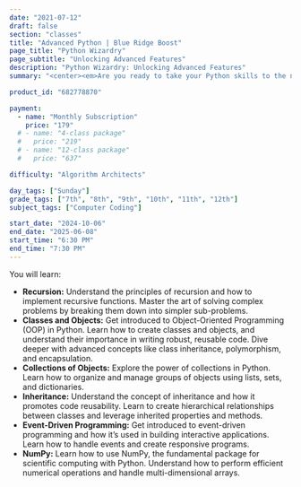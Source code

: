 ```yaml
---
date: "2021-07-12"
draft: false
section: "classes"
title: "Advanced Python | Blue Ridge Boost"
page_title: "Python Wizardry"
page_subtitle: "Unlocking Advanced Features"
description: "Python Wizardry: Unlocking Advanced Features"
summary: "<center><em>Are you ready to take your Python skills to the next level?</em></center> Join our in-depth course designed to guide you through some of the most powerful and essential concepts in Python programming. This course is perfect for developers who have a basic understanding of Python and are eager to explore advanced topics."

product_id: "682778870"

payment:
  - name: "Monthly Subscription"
    price: "179"
  # - name: "4-class package"
  #   price: "219"
  # - name: "12-class package"
  #   price: "637"

difficulty: "Algorithm Architects"

day_tags: ["Sunday"]
grade_tags: ["7th", "8th", "9th", "10th", "11th", "12th"]
subject_tags: ["Computer Coding"]

start_date: "2024-10-06"
end_date: "2025-06-08"
start_time: "6:30 PM"
end_time: "7:30 PM"
---
```


<p>
You will learn:
<ul class="learn-list">
	<li><strong>Recursion:</strong> Understand the principles of recursion and how to implement recursive functions. Master the art of solving complex problems by breaking them down into simpler sub-problems.</li>
	<li><strong>Classes and Objects:</strong> Get introduced to Object-Oriented Programming (OOP) in Python. Learn how to create classes and objects, and understand their importance in writing robust, reusable code. Dive deeper with advanced concepts like class inheritance, polymorphism, and encapsulation.</li>
	<li><strong>Collections of Objects:</strong> Explore the power of collections in Python. Learn how to organize and manage groups of objects using lists, sets, and dictionaries.</li>
	<li><strong>Inheritance:</strong> Understand the concept of inheritance and how it promotes code reusability. Learn to create hierarchical relationships between classes and leverage inherited properties and methods.</li>
	<li><strong>Event-Driven Programming:</strong> Get introduced to event-driven programming and how it’s used in building interactive applications. Learn how to handle events and create responsive programs.</li>
	<li><strong>NumPy:</strong> Learn how to use NumPy, the fundamental package for scientific computing with Python. Understand how to perform efficient numerical operations and handle multi-dimensional arrays.</li>
</ul>
